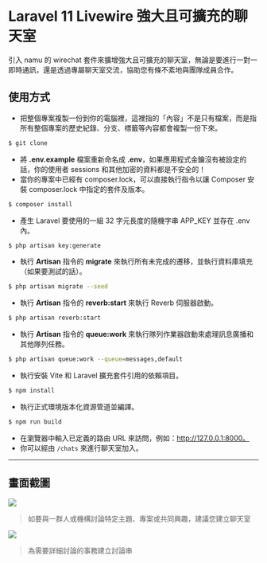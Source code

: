 # Laravel 11 Livewire 強大且可擴充的聊天室

引入 namu 的 wirechat 套件來擴增強大且可擴充的聊天室，無論是要進行一對一即時通訊，還是透過專屬聊天室交流，協助您有條不紊地與團隊成員合作。

## 使用方式
- 把整個專案複製一份到你的電腦裡，這裡指的「內容」不是只有檔案，而是指所有整個專案的歷史紀錄、分支、標籤等內容都會複製一份下來。
```sh
$ git clone
```
- 將 __.env.example__ 檔案重新命名成 __.env__，如果應用程式金鑰沒有被設定的話，你的使用者 sessions 和其他加密的資料都是不安全的！
- 當你的專案中已經有 composer.lock，可以直接執行指令以讓 Composer 安裝 composer.lock 中指定的套件及版本。
```sh
$ composer install
```
- 產生 Laravel 要使用的一組 32 字元長度的隨機字串 APP_KEY 並存在 .env 內。
```sh
$ php artisan key:generate
```
- 執行 __Artisan__ 指令的 __migrate__ 來執行所有未完成的遷移，並執行資料庫填充（如果要測試的話）。
```sh
$ php artisan migrate --seed
```
- 執行 __Artisan__ 指令的 __reverb:start__ 來執行 Reverb 伺服器啟動。
```sh
$ php artisan reverb:start
```
- 執行 __Artisan__ 指令的 __queue:work__ 來執行隊列作業器啟動來處理訊息廣播和其他隊列任務。
```sh
$ php artisan queue:work --queue=messages,default
```
- 執行安裝 Vite 和 Laravel 擴充套件引用的依賴項目。
```sh
$ npm install
```
- 執行正式環境版本化資源管道並編譯。
```sh
$ npm run build
```
- 在瀏覽器中輸入已定義的路由 URL 來訪問，例如：http://127.0.0.1:8000。
- 你可以經由 `/chats` 來進行聊天室加入。

----

## 畫面截圖
![](https://i.imgur.com/Xi1sJt4.gif)
> 如要與一群人或機構討論特定主題、專案或共同興趣，建議您建立聊天室

![](https://i.imgur.com/Qea0TZA.png)
> 為需要詳細討論的事務建立討論串
